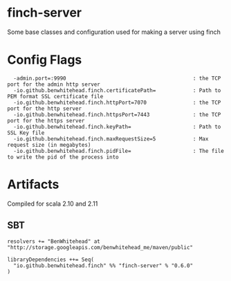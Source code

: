 finch-server
============

Some base classes and configuration used for making a server using finch

# Config Flags

```
  -admin.port=:9990                                         : the TCP port for the admin http server
  -io.github.benwhitehead.finch.certificatePath=            : Path to PEM format SSL certificate file
  -io.github.benwhitehead.finch.httpPort=7070               : the TCP port for the http server
  -io.github.benwhitehead.finch.httpsPort=7443              : the TCP port for the https server
  -io.github.benwhitehead.finch.keyPath=                    : Path to SSL Key file
  -io.github.benwhitehead.finch.maxRequestSize=5            : Max request size (in megabytes)
  -io.github.benwhitehead.finch.pidFile=                    : The file to write the pid of the process into
```

# Artifacts

Compiled for scala 2.10 and 2.11

## SBT

```
resolvers += "BenWhitehead" at "http://storage.googleapis.com/benwhitehead_me/maven/public"

libraryDependencies ++= Seq(
  "io.github.benwhitehead.finch" %% "finch-server" % "0.6.0"
)
```
